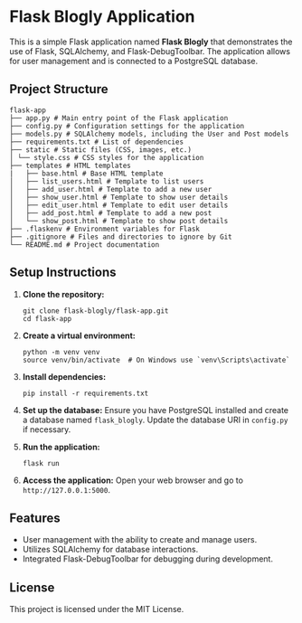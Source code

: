 # Flask Blogly Application

This is a simple Flask application named **Flask Blogly** that demonstrates the use of Flask, SQLAlchemy, and Flask-DebugToolbar. The application allows for user management and is connected to a PostgreSQL database.

## Project Structure

```
flask-app 
├── app.py # Main entry point of the Flask application 
├── config.py # Configuration settings for the application
├── models.py # SQLAlchemy models, including the User and Post models 
├── requirements.txt # List of dependencies
├── static # Static files (CSS, images, etc.) 
│ └── style.css # CSS styles for the application 
├── templates # HTML templates
|   ├── base.html # Base HTML template 
│   ├── list_users.html # Template to list users 
│   ├── add_user.html # Template to add a new user
│   ├── show_user.html # Template to show user details 
│   ├── edit_user.html # Template to edit user details 
│   ├── add_post.html # Template to add a new post 
│   └── show_post.html # Template to show post details 
├── .flaskenv # Environment variables for Flask 
├── .gitignore # Files and directories to ignore by Git 
└── README.md # Project documentation
```

## Setup Instructions

1. **Clone the repository:**
   ```
   git clone flask-blogly/flask-app.git
   cd flask-app
   ```

2. **Create a virtual environment:**
   ```
   python -m venv venv
   source venv/bin/activate  # On Windows use `venv\Scripts\activate`
   ```

3. **Install dependencies:**
   ```
   pip install -r requirements.txt
   ```

4. **Set up the database:**
   Ensure you have PostgreSQL installed and create a database named `flask_blogly`. Update the database URI in `config.py` if necessary.

5. **Run the application:**
   ```
   flask run
   ```

6. **Access the application:**
   Open your web browser and go to `http://127.0.0.1:5000`.

## Features

- User management with the ability to create and manage users.
- Utilizes SQLAlchemy for database interactions.
- Integrated Flask-DebugToolbar for debugging during development.

## License

This project is licensed under the MIT License.
